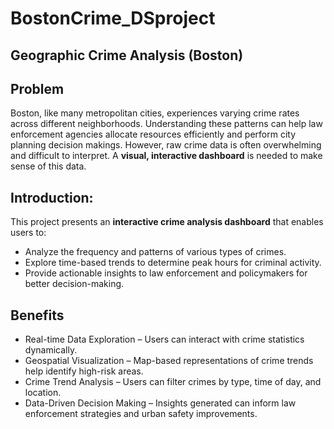 # BostonCrime_DSproject
## Geographic Crime Analysis (Boston)

## Problem  
Boston, like many metropolitan cities, experiences varying crime rates across different neighborhoods. Understanding these patterns can help law enforcement agencies allocate resources efficiently and perform city planning decision makings. However, raw crime data is often overwhelming and difficult to interpret. A **visual, interactive dashboard** is needed to make sense of this data.

## Introduction:  
This project presents an **interactive crime analysis dashboard** that enables users to:
- Analyze the frequency and patterns of various types of crimes.
- Explore time-based trends to determine peak hours for criminal activity.
- Provide actionable insights to law enforcement and policymakers for better decision-making.

## Benefits  
 - Real-time Data Exploration – Users can interact with crime statistics dynamically.  
 - Geospatial Visualization – Map-based representations of crime trends help identify high-risk areas.  
 - Crime Trend Analysis – Users can filter crimes by type, time of day, and location.  
 - Data-Driven Decision Making – Insights generated can inform law enforcement strategies and urban safety improvements.

